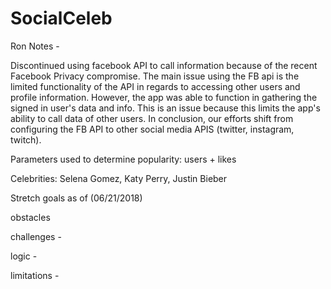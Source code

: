# SocialCeleb


Ron Notes -

Discontinued using facebook API to call information because of the recent Facebook Privacy compromise.  The main issue using the FB api is the limited functionality of the API in regards to accessing other users and profile information.  However, the app was able to function in gathering the signed in user's data and info.  This is an issue because this limits the app's ability to call data of other users.  In conclusion, our efforts shift from configuring the FB API to other social media APIS (twitter, instagram, twitch).  

Parameters used to determine popularity: users + likes 

Celebrities: Selena Gomez, Katy Perry, Justin Bieber 

Stretch goals as of (06/21/2018)

obstacles

challenges - 

logic - 

limitations - 

